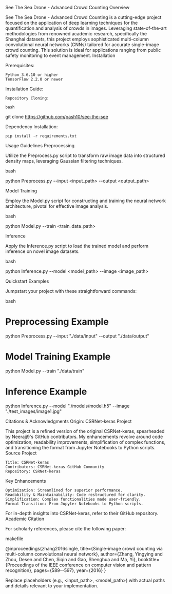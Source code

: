 See The Sea Drone - Advanced Crowd Counting
Overview

See The Sea Drone - Advanced Crowd Counting is a cutting-edge project focused on the application of deep learning techniques for the quantification and analysis of crowds in images. Leveraging state-of-the-art methodologies from renowned academic research, specifically the Shanghai datasets, this project employs sophisticated multi-column convolutional neural networks (CNNs) tailored for accurate single-image crowd counting. This solution is ideal for applications ranging from public safety monitoring to event management.
Installation

Prerequisites:

    Python 3.6.10 or higher
    TensorFlow 2.2.0 or newer

Installation Guide:

    Repository Cloning:

    bash

git clone https://github.com/pash10/see-the-see

Dependency Installation:

    pip install -r requirements.txt

Usage Guidelines
Preprocessing

Utilize the Preprocess.py script to transform raw image data into structured density maps, leveraging Gaussian filtering techniques.

bash

python Preprocess.py --input <input_path> --output <output_path>

Model Training

Employ the Model.py script for constructing and training the neural network architecture, pivotal for effective image analysis.

bash

python Model.py --train <train_data_path>

Inference

Apply the Inference.py script to load the trained model and perform inference on novel image datasets.

bash

python Inference.py --model <model_path> --image <image_path>

Quickstart Examples

Jumpstart your project with these straightforward commands:

bash

# Preprocessing Example
python Preprocess.py --input "./data/input" --output "./data/output"

# Model Training Example
python Model.py --train "./data/train"

# Inference Example
python Inference.py --model "./models/model.h5" --image "./test_images/image1.jpg"

Citations & Acknowledgments
Origin: CSRNet-keras Project

This project is a refined version of the original CSRNet-keras, spearheaded by Neerajj9's GitHub contributors. My enhancements revolve around code optimization, readability improvements, simplification of complex functions, and transitioning the format from Jupyter Notebooks to Python scripts.
Source Project

    Title: CSRNet-keras
    Contributors: CSRNet-keras GitHub Community
    Repository: CSRNet-keras

Key Enhancements

    Optimization: Streamlined for superior performance.
    Readability & Maintainability: Code restructured for clarity.
    Simplification: Complex functionalities made user-friendly.
    Format Transition: From Jupyter Notebooks to Python scripts.

For in-depth insights into CSRNet-keras, refer to their GitHub repository.
Academic Citation

For scholarly references, please cite the following paper:

makefile

@inproceedings{zhang2016single,
title={Single-image crowd counting via multi-column convolutional neural network},
author={Zhang, Yingying and Zhou, Desen and Chen, Siqin and Gao, Shenghua and Ma, Yi},
booktitle={Proceedings of the IEEE conference on computer vision and pattern recognition},
pages={589--597},
year={2016}
}

Replace placeholders (e.g., <input_path>, <model_path>) with actual paths and details relevant to your implementation.
